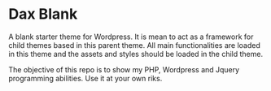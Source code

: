 # Dax Blank
A blank starter theme for Wordpress. It is mean to act as a framework for child themes based in this parent theme. All main functionalities are loaded in this theme and the assets and styles should be loaded in the child theme.

The objective of this repo is to show my PHP, Wordpress and Jquery programming abilities. Use it at your own riks.
